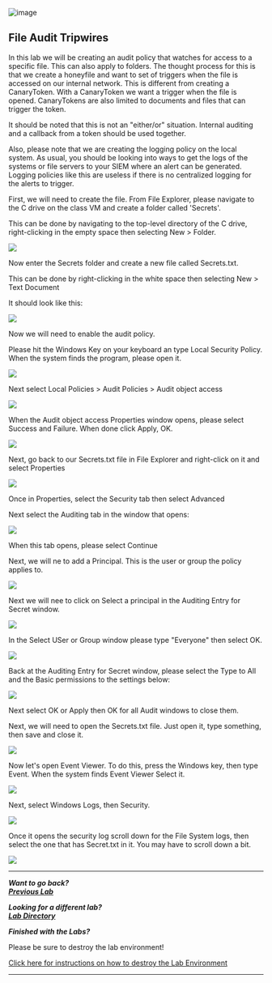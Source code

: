 ![image](https://github.com/user-attachments/assets/068fae26-6e8f-402f-ad69-63a4e6a1f59e)

## File Audit Tripwires

In this lab we will be creating an audit policy that watches for access to a specific file.  This can also apply to folders.  The thought process for this is that we create a honeyfile and want to set of triggers when the file is accessed on our internal network.  This is different from creating a CanaryToken.  With a CanaryToken we want a trigger when the file is opened.  CanaryTokens are also limited to documents and files that can trigger the token.  

It should be noted that this is not an "either/or" situation.  Internal auditing and a callback from a token should be used together. 

Also, please note that we are creating the logging policy on the local system.  As usual, you should be looking into ways to get the logs of the systems or file servers to your SIEM where an alert can be generated.  Logging policies like this are useless if there is no centralized logging for the alerts to trigger.

First, we will need to create the file.  From File Explorer, please navigate to the C drive on the class VM and create a folder called 'Secrets'.

This can be done by navigating to the top-level directory of the C drive, right-clicking in the empty space then selecting New > Folder.

![](attachment/NewFolder.png)

Now enter the Secrets folder and create a new file called Secrets.txt.  

This can be done by right-clicking in the white space then selecting New > Text Document

It should look like this:

![](attachment/SecretFile.png)

Now we will need to enable the audit policy.

Please hit the Windows Key on your keyboard an type Local Security Policy.  When the system finds the program, please open it.



![](attachment/LocalSecurityPolicyOpen.png)

Next select Local Policies > Audit Policies > Audit object access

![](attachment/Local_Audit_Audit_Object.png)

When the Audit object access Properties window opens, please select Success and Failure.  When done click Apply, OK.

![](attachment/ObjectAccessSuccessFailure.png)


Next, go back to our Secrets.txt file in File Explorer and right-click on it and select Properties

![](attachment/SecretProp.png)

Once in Properties, select the Security tab then select Advanced

Next select the Auditing tab in the window that opens:

![](attachment/Security_Audit_Tab.png)


When this tab opens, please select Continue

Next, we will ne to add a Principal.  This is the user or group the policy applies to.

![](attachment/AddPrincipal.png)

Next we will nee to click on Select a principal in the Auditing Entry for Secret window.

![](attachment/SelectPrincipal.png)

In the Select USer or Group window please type "Everyone" then select OK.

![](attachment/SelectUserOrGroup.png)

Back at the Auditing Entry for Secret window, please select the Type to All and the Basic permissions to the settings below:

![](attachment/AllFullControl.png)

Next select OK or Apply then OK for all Audit windows to close them.

Next, we will need to open the Secrets.txt file.  Just open it, type something, then save and close it.

![](attachment/Something.png)

Now let's open Event Viewer.  To do this, press the Windows key, then type Event.  When the system finds Event Viewer Select it.

![](attachment/OpenEventViewer.png)

Next, select Windows Logs, then Security.

![](attachment/WindowsSecurityLogs.png)

Once it opens the security log scroll down for the File System logs, then select the one that has Secret.txt in it.  You may have to scroll down a bit.

![](attachment/SecretLog4656.png)


***                                                              

<b><i>Want to go back? </br>[Previous Lab](/IntroClassFiles/Tools/IntroClass/ADHD/Caldera.md)</i></b>

<b><i>Looking for a different lab? </br>[Lab Directory](/IntroClassFiles/navigation.md)</i></b>

***Finished with the Labs?***

Please be sure to destroy the lab environment!

[Click here for instructions on how to destroy the Lab Environment](/IntroClassFiles/Tools/IntroClass/LabDestruction/labdestruction.md)

---


